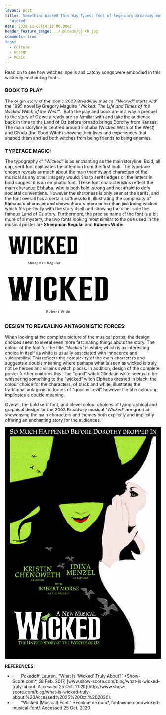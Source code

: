 ```yaml
---
layout: post
title: 'Something Wicked This Way Types: font of legendary Broadway musical
  "Wicked"  '
date: 2020-11-07T14:12:00.000Z
header_feature_image: ../uploads/gjhkh.jpg
comments: true
tags:
  - Culture
  - Design
  - Music
---
```

Read on to see how witches, spells and catchy songs were embodied in this wickedly enchanting font....

### **BOOK TO PLAY:**

The origin story of the iconic 2003 Broadway musical *"Wicked"* starts with the 1995 novel by Gregory Maguire *"Wicked: The Life and Times of the Wicked Witch of the West"*.  Both the play and book are in a way a prequel to the story of Oz we already are so familiar with and take the audience back in time to the Land of Oz before tornado brings Dorothy from Kansas. The main storyline is centred around Elphaba (Wicked Witch of the West) and Glinda (the Good Witch) showing their lives and experiences that shaped them and led both witches from being friends to being enemies. 

### **TYPEFACE MAGIC:** 

The typography of *"Wicked"* is as enchanting as the main storyline. Bold, all cap, serif font captivates the attention from the first look. The typeface chosen reveals as much about the main themes and characters of the musical as any other imagery would: Sharp serifs edges on the letters in bold suggest it is an emphatic font. These font characteristics reflect the main character Elphaba, who is both bold, strong and not afraid to defy societal conventions. However the sharpness is only seen at the serifs, and the font overall has a certain softness to it, illustrating the complexity of Elphaba`s character and shows there is more to her than just being wicked which fits perfectly with the story itself and showing the other side the famous Land of Oz story. Furthermore, the precise name of the font is a bit more of a mystery, the two fonts looking most similar to the one used in the musical poster are **Sheepman Regular** and **Rubens Wide:** 

![](../uploads/skjermbilde-2020-11-09-kl.-10.17.03.png)

![](../uploads/skjermbilde-2020-11-08-kl.-22.41.43.png)

### **DESIGN TO REVEALING ANTAGONISTIC FORCES:** 

When looking at the complete picture of the musical poster, the design choices seem to reveal even more fascinating things about the story. The colour of the font for the title *"Wicked"* is white; which is an interesting choice in itself as white is usually associated with innocence and vulnerability. This reflects the complexity of the main characters and suggests a double meaning where perhaps what is seen as wicked is truly not i.e heroes and villains switch places. In addition, design of the complete poster further confirms this. The "good" witch Glinda in white seems to be whispering something to the "wicked" witch Elphaba dressed in black; the colour choice for the characters, of black and white, illustrates the traditional antagonistic forces of "good vs. evil" however the title colouring implicates a double meaning. 

Overall, the bold serif font, and clever colour choices of typographical and graphical design for the 2003 Broadway musical *"Wicked"* are great at showcasing the main characters and themes both explicitly and implicitly offering an enchanting story for the audiences. 

![Wicked Poster (Font Meme) ](../uploads/wicked-musical-font.png)

**REFERENCES:** 

* <!--\[if !supportLists]-->·      <!--\[endif]-->Pokedoff, Lauren. “What Is ‘Wicked’ Truly About?” *Show-Score.com*, 28 Feb. 2017, [www.show-score.com/blog/what-is-wicked-truly-about. Accessed 25 Oct. 2020](http://www.show-score.com/blog/what-is-wicked-truly-about.%20Accessed%2025%20Oct.%202020).
* <!--\[if !supportLists]-->·      <!--\[endif]-->“Wicked (Musical) Font.” *Fontmeme.com*, fontmeme.com/wicked-musical-font/. Accessed 25 Oct. 2020